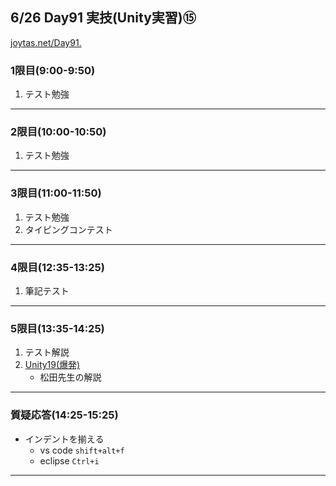 ## 6/26 Day91 実技(Unity実習)⑮
[joytas.net/Day91.]()
### 1限目(9:00-9:50)
1. テスト勉強
---
### 2限目(10:00-10:50)
1. テスト勉強
---
### 3限目(11:00-11:50)
1. テスト勉強
1. タイピングコンテスト
---
### 4限目(12:35-13:25)
1. 筆記テスト
---
### 5限目(13:35-14:25)
1. テスト解説
1. [Unity19(爆発)](https://joytas.net/programming/unity/unity19)
	- 松田先生の解説
---
### 質疑応答(14:25-15:25)
- インデントを揃える
	- vs code `shift+alt+f`
	- eclipse `Ctrl+i`
---
